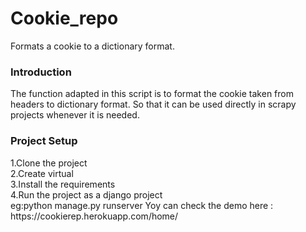 # Cookie_repo
Formats a cookie to a dictionary format.
<h3>Introduction</h3>
The function adapted in this script is to format the cookie taken from headers to dictionary format. So that it can be used directly in scrapy projects whenever it is needed.
<h3>Project Setup</h3>
1.Clone the project</br>
2.Create virtual </br>
3.Install the requirements</br>
4.Run the project as a django project</br> 
eg:python manage.py runserver
Yoy can check the demo here : https://cookierep.herokuapp.com/home/
